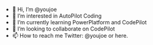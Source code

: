 - 👋 Hi, I’m @youjoe
- 👀 I’m interested in AutoPilot Coding
- 🌱 I’m currently learning PowerPlatform and CodePilot
- 💞️ I’m looking to collaborate on CodePilot
- 📫 How to reach me Twitter: @youjoe or here.

<!---
youjoe/youjoe is a ✨ special ✨ repository because its `README.md` (this file) appears on your GitHub profile.
You can click the Preview link to take a look at your changes.
--->
